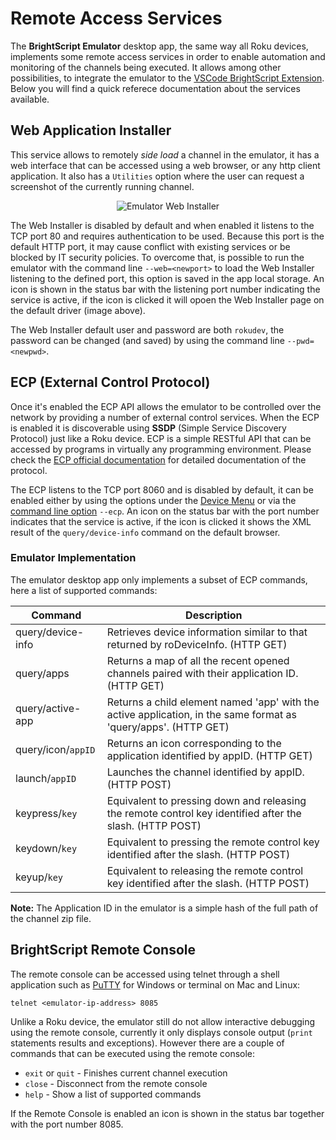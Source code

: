 # Remote Access Services

The **BrightScript Emulator** desktop app, the same way all Roku devices, implements some remote access services in order to enable automation and monitoring of the channels being executed. It allows among other possibilities, to integrate the emulator to the [VSCode BrightScript Extension](https://marketplace.visualstudio.com/items?itemName=celsoaf.brightscript). Below you will find a quick referece documentation about the services available.

## Web Application Installer

This service allows to remotely _side load_ a channel in the emulator, it has a web interface that can be accessed using a web browser, or any http client application. It also has a `Utilities` option where the user can request a screenshot of the currently running channel.

<p align="center">
<img alt="Emulator Web Installer" src="images/web-installer.png"/>
</p>

The Web Installer is disabled by default and when enabled it listens to the TCP port 80 and requires authentication to be used. Because this port is the default HTTP port, it may cause conflict with existing services or be blocked by IT security policies. To overcome that, is possible to run the emulator with the command line `--web=<newport>` to load the Web Installer listening to the defined port, this option is saved in the app local storage. An icon is shown in the status bar with the listening port number indicating the service is active, if the icon is clicked it will opoen the Web Installer page on the default driver (image above).

The Web Installer default user and password are both `rokudev`, the password can be changed (and saved) by using the command line `--pwd=<newpwd>`.

## ECP (External Control Protocol)

Once it's enabled the ECP API allows the emulator to be controlled over the network by providing a number of external control services. When the ECP is enabled it is discoverable using **SSDP** (Simple Service Discovery Protocol) just like a Roku device. ECP is a simple RESTful API that can be accessed by programs in virtually any programming environment. Please check the [ECP official documentation](https://developer.roku.com/en-ca/docs/developer-program/debugging/external-control-api.md) for detailed documentation of the protocol.

The ECP listens to the TCP port 8060 and is disabled by default, it can be enabled either by using the options under the [Device Menu](how-to-use.md#device-menu) or via the [command line option](how-to-use.md#command-line-options) `--ecp`. An icon on the status bar with the port number indicates that the service is active, if the icon is clicked it shows the XML result of the `query/device-info` command on the default browser.

### Emulator Implementation

The emulator desktop app only implements a subset of ECP commands, here a list of supported commands:

| Command             | Description                                                                                                       |
|---------------------|-------------------------------------------------------------------------------------------------------------------|
| query/device-info   | Retrieves device information similar to that returned by roDeviceInfo. (HTTP GET) |
| query/apps          | Returns a map of all the recent opened channels paired with their application ID. (HTTP GET) |
| query/active-app    | Returns a child element named 'app' with the active application, in the same format as 'query/apps'. (HTTP GET) |
| query/icon/`appID`  | Returns an icon corresponding to the application identified by appID. (HTTP GET) |
| launch/`appID`      | Launches the channel identified by appID. (HTTP POST) |
| keypress/`key`      | Equivalent to pressing down and releasing the remote control key identified after the slash. (HTTP POST) |
| keydown/`key`       | Equivalent to pressing the remote control key identified after the slash. (HTTP POST) |
| keyup/`key`         | Equivalent to releasing the remote control key identified after the slash. (HTTP POST) |

**Note:** The Application ID in the emulator is a simple hash of the full path of the channel zip file.

## BrightScript Remote Console

The remote console can be accessed using telnet through a shell application such as [PuTTY](http://www.putty.org/) for Windows or terminal on Mac and Linux:
```
telnet <emulator-ip-address> 8085
```
Unlike a Roku device, the emulator still do not allow interactive debugging using the remote console, currently it only displays console output (`print` statements results and exceptions). However there are a couple of commands that can be executed using the remote console:
- `exit` or `quit` - Finishes current channel execution
- `close` - Disconnect from the remote console
- `help` - Show a list of supported commands

If the Remote Console is enabled an icon is shown in the status bar together with the port number 8085.